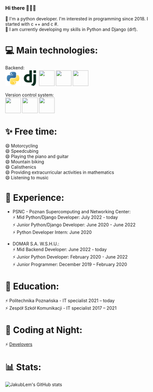 ### Hi there 👋👋👋

🔭 I'm a python developer. I'm interested in programming since 2018. I started with c ++ and c #.  
🌱 I am currently developing my skills in Python and Django (drf).


# 💻 Main technologies:  

<div>
Backend:<br>
<img src="https://github.com/devicons/devicon/blob/master/icons/python/python-original.svg" title="Python" alt="Python" width="50" height="50"/>
<img src="https://github.com/devicons/devicon/blob/master/icons/django/django-plain.svg" title="Python" alt="Python" width="50" height="50"/>
<img src="https://cdn.jsdelivr.net/gh/devicons/devicon/icons/docker/docker-original-wordmark.svg" title="" alt="" width="50" height="50"/>
<img src="https://cdn.jsdelivr.net/gh/devicons/devicon/icons/postgresql/postgresql-original-wordmark.svg" title="" alt="" width="50" height="50"/>
<img src="https://cdn.jsdelivr.net/gh/devicons/devicon/icons/mysql/mysql-original-wordmark.svg" title="" alt="" width="50" height="50"/>
</div><br>
<div>
Version control system:<br>
<img src="https://cdn.jsdelivr.net/gh/devicons/devicon/icons/git/git-original-wordmark.svg" title="" alt="" width="50" height="50"/>
<img src="https://cdn.jsdelivr.net/gh/devicons/devicon/icons/github/github-original-wordmark.svg" title="" alt="" width="50" height="50"/>
<img src="https://cdn.jsdelivr.net/gh/devicons/devicon/icons/bitbucket/bitbucket-original-wordmark.svg" title="" alt="" width="50" height="50"/>

</div>


# ✨ Free time:

😄  Motorcycling  
😄  Speedcubing  
😄  Playing the piano and guitar  
😄  Mountain biking  
😄  Calisthenics  
😄  Providing extracurricular activities in mathematics  
😄  Listening to music  


# 👔 Experience:


- PSNC - Poznan Supercomputing and Networking Center:  
⚡ Mid Python/Django Developer: July 2022 - today  
⚡ Junior Python/Django Developer: June 2020 - June 2022  
⚡ Python Developer Intern: June 2020  

- DOMAR S.A. W.S.H.U.:  
⚡ Mid Backend Developer: June 2022 - today  
⚡ Junior Python Developer: February 2020 - June 2022  
⚡ Junior Programmer: December 2019 – February 2020  


# 🏫 Education:

⚡ Politechnika Poznańska - IT specialist 2021 – today  
⚡ Zespół Szkół Komunikacji - IT specialist 2017 – 2021  


# 🌃 Coding at Night:

⚡ [Develovers](https://github.com/Deve-Lovers)


# 📊 Stats:

![JakubLem's GitHub stats](https://github-readme-stats.vercel.app/api?username=JakubLem&count_private=true&theme=tokyonight)



<!--
**JakubLem/JakubLem** is a ✨ _special_ ✨ repository because its `README.md` (this file) appears on your GitHub profile.

Here are some ideas to get you started:

- 🔭 I’m currently working on ...
- 🌱 I’m currently learning ...
- 👯 I’m looking to collaborate on ...
- 🤔 I’m looking for help with ...
- 💬 Ask me about ...
- 📫 How to reach me: ...
- 😄 Pronouns: ...
- ⚡ Fun fact: ...
-->
